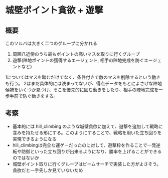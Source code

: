 # 城壁ポイント貪欲 + 遊撃

## 概要

このソルバは大きく二つのグループに分かれる

1. 周囲八近傍のうち最もポイントの高いマスを取りに行くグループ
2. 遊撃(陣地ポイントの獲得するエージェント, 相手の陣地完成を防ぐエージェントなど)

1についてはマスを踏むだけでなく、条件付きで敵のマスを削除するという動きも行う。
2はまだ具体的には決まってないが、得点データをもとによさげな陣地候補をいくつか見つけ、そこを優先的に囲む動きをしたり、相手の陣地完成を一歩手前で防ぐ動きをする。

## 考察

+ 基本的には hill_climbing のような城壁貪欲に加えて、遊撃を追加して戦略に含みを持たせる形にする。このようにすることで、戦略を用いた立ち回りを実現できるようになる
+ hill_climbingは完全な運ゲーだったのに対して、遊撃枠を作ることで一発逆転や防御といった立ち回りが出来るようになり、勝率を上げることができるのではないか
+ 城壁ポイント取りに行くグループはビームサーチで実装した方がよさそう。貪欲だと一手先しか見ていないため